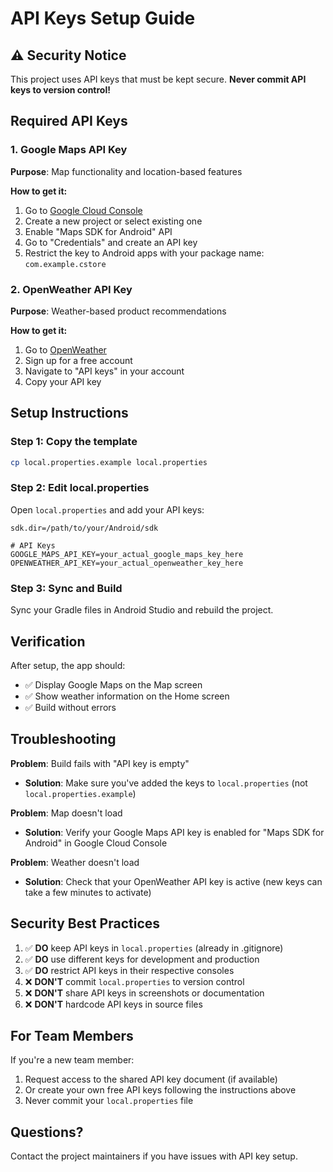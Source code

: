 # API Keys Setup Guide

## ⚠️ Security Notice
This project uses API keys that must be kept secure. **Never commit API keys to version control!**

## Required API Keys

### 1. Google Maps API Key
**Purpose**: Map functionality and location-based features

**How to get it:**
1. Go to [Google Cloud Console](https://console.cloud.google.com/)
2. Create a new project or select existing one
3. Enable "Maps SDK for Android" API
4. Go to "Credentials" and create an API key
5. Restrict the key to Android apps with your package name: `com.example.cstore`

### 2. OpenWeather API Key
**Purpose**: Weather-based product recommendations

**How to get it:**
1. Go to [OpenWeather](https://openweathermap.org/api)
2. Sign up for a free account
3. Navigate to "API keys" in your account
4. Copy your API key

## Setup Instructions

### Step 1: Copy the template
```bash
cp local.properties.example local.properties
```

### Step 2: Edit local.properties
Open `local.properties` and add your API keys:

```properties
sdk.dir=/path/to/your/Android/sdk

# API Keys
GOOGLE_MAPS_API_KEY=your_actual_google_maps_key_here
OPENWEATHER_API_KEY=your_actual_openweather_key_here
```

### Step 3: Sync and Build
Sync your Gradle files in Android Studio and rebuild the project.

## Verification

After setup, the app should:
- ✅ Display Google Maps on the Map screen
- ✅ Show weather information on the Home screen
- ✅ Build without errors

## Troubleshooting

**Problem**: Build fails with "API key is empty"
- **Solution**: Make sure you've added the keys to `local.properties` (not `local.properties.example`)

**Problem**: Map doesn't load
- **Solution**: Verify your Google Maps API key is enabled for "Maps SDK for Android" in Google Cloud Console

**Problem**: Weather doesn't load
- **Solution**: Check that your OpenWeather API key is active (new keys can take a few minutes to activate)

## Security Best Practices

1. ✅ **DO** keep API keys in `local.properties` (already in .gitignore)
2. ✅ **DO** use different keys for development and production
3. ✅ **DO** restrict API keys in their respective consoles
4. ❌ **DON'T** commit `local.properties` to version control
5. ❌ **DON'T** share API keys in screenshots or documentation
6. ❌ **DON'T** hardcode API keys in source files

## For Team Members

If you're a new team member:
1. Request access to the shared API key document (if available)
2. Or create your own free API keys following the instructions above
3. Never commit your `local.properties` file

## Questions?

Contact the project maintainers if you have issues with API key setup.

